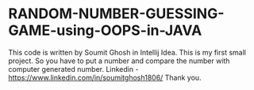 # RANDOM-NUMBER-GUESSING-GAME-using-OOPS-in-JAVA
This code is written by Soumit Ghosh in Intellij Idea. This is my first small project. So you have to put a number and compare the number with computer generated number.
Linkedin - https://www.linkedin.com/in/soumitghosh1806/
Thank you.
